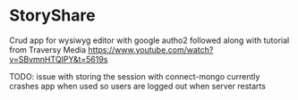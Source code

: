 # StoryShare
Crud app for wysiwyg editor with google autho2 
followed along with tutorial from Traversy Media
https://www.youtube.com/watch?v=SBvmnHTQIPY&t=5619s

TODO: issue with storing the session with connect-mongo currently crashes app when used so users are logged out when server restarts
